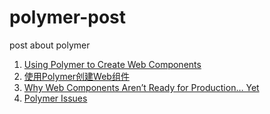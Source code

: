 polymer-post
============

post about polymer

1. [Using Polymer to Create Web Components](http://code.tutsplus.com/tutorials/using-polymer-to-create-web-components--cms-20475)
2. [使用Polymer创建Web组件](http://zhuanlan.zhihu.com/FrontendMagazine/19726472)
3. [Why Web Components Aren’t Ready for Production… Yet](http://developer.telerik.com/featured/web-components-arent-ready-production-yet/)
4. [Polymer Issues](https://groups.google.com/forum/#!msg/polymer-dev/zUseH6M0eTI/SXIp9eP-n8AJ)
